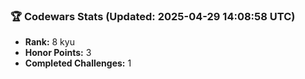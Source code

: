 ### 🏆 Codewars Stats (Updated: 2025-04-29 14:08:58 UTC)

- **Rank:** 8 kyu
- **Honor Points:** 3
- **Completed Challenges:** 1
